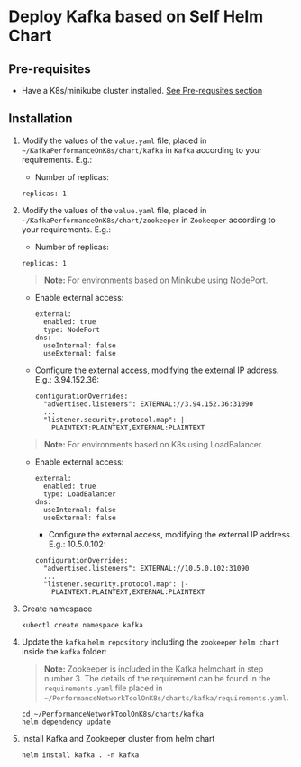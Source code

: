 # Deploy Kafka based on Self Helm Chart

## Pre-requisites

- Have a K8s/minikube cluster installed. [See Pre-requsites section](../README.md/#prerequisites)

## Installation

1. Modify the values of the `value.yaml` file, placed in `~/KafkaPerformanceOnK8s/chart/kafka` in `Kafka` according to your requirements. E.g.:

   - Number of replicas:

   ```console
   replicas: 1
   ```

2. Modify the values of the `value.yaml` file, placed in `~/KafkaPerformanceOnK8s/chart/zookeeper` in `Zookeeper` according to your requirements. E.g.:

   - Number of replicas:

   ```console
   replicas: 1
   ```

   > **Note:** For environments based on Minikube using NodePort.

    - Enable external access:

	   ```console
	   external:
	     enabled: true
	     type: NodePort
	   dns:
	     useInternal: false
	     useExternal: false
	   ```

    - Configure the external access, modifying the external IP address. E.g.: 3.94.152.36:

	   ```console
	   configurationOverrides:
	     "advertised.listeners": EXTERNAL://3.94.152.36:31090
	     ...
	     "listener.security.protocol.map": |-
	       PLAINTEXT:PLAINTEXT,EXTERNAL:PLAINTEXT
	   ```

   > **Note:** For environments based on K8s using LoadBalancer.

    - Enable external access:

	   ```console
	   external:
	     enabled: true
	     type: LoadBalancer
	   dns:
	     useInternal: false
	     useExternal: false
	   ```

	   - Configure the external access, modifying the external IP address. E.g.: 10.5.0.102:

	   ```console
	   configurationOverrides:
	     "advertised.listeners": EXTERNAL://10.5.0.102:31090
	     ...
	     "listener.security.protocol.map": |-
	       PLAINTEXT:PLAINTEXT,EXTERNAL:PLAINTEXT
	   ```

3. Create namespace

   ```console
   kubectl create namespace kafka
   ```

4. Update the `kafka` `helm repository` including the `zookeeper` `helm chart` inside the `kafka` folder:

   > **Note:** Zookeeper is included in the Kafka helmchart in step number 3. The details of the requirement can be found in the `requirements.yaml` file placed in `~/PerformanceNetworkToolOnK8s/charts/kafka/requirements.yaml`.

   ```console
   cd ~/PerformanceNetworkToolOnK8s/charts/kafka
   helm dependency update
   ```

5. Install Kafka and Zookeeper cluster from helm chart

   ```console
   helm install kafka . -n kafka
   ```
